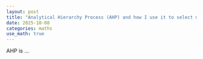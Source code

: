 ```yaml
---
layout: post
title: "Analytical Hierarchy Process (AHP) and how I use it to select my dissertation topic for my MSc Statistics"
date: 2025-10-08
categories: maths
use_math: true
---
```


AHP is ...
